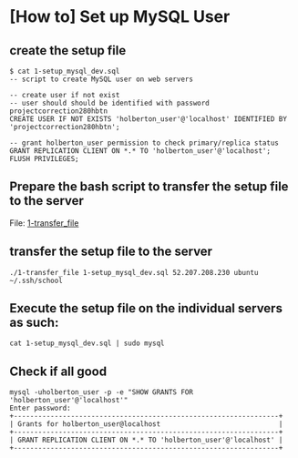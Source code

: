 # [How to] Set up MySQL User
## create the setup file
```
$ cat 1-setup_mysql_dev.sql 
-- script to create MySQL user on web servers

-- create user if not exist
-- user should should be identified with password projectcorrection280hbtn
CREATE USER IF NOT EXISTS 'holberton_user'@'localhost' IDENTIFIED BY 'projectcorrection280hbtn';

-- grant holberton_user permission to check primary/replica status
GRANT REPLICATION CLIENT ON *.* TO 'holberton_user'@'localhost';
FLUSH PRIVILEGES;
```
## Prepare the bash script to transfer the setup file to the server 
File: [1-transfer_file](./1-transfer_file)
## transfer the setup file to the server
```
./1-transfer_file 1-setup_mysql_dev.sql 52.207.208.230 ubuntu ~/.ssh/school
```

## Execute the setup file on the individual servers as such:
```
cat 1-setup_mysql_dev.sql | sudo mysql
```

## Check if all good
```
mysql -uholberton_user -p -e "SHOW GRANTS FOR 'holberton_user'@'localhost'"
Enter password:
+-----------------------------------------------------------------+
| Grants for holberton_user@localhost                             |
+-----------------------------------------------------------------+
| GRANT REPLICATION CLIENT ON *.* TO 'holberton_user'@'localhost' |
+-----------------------------------------------------------------+
```